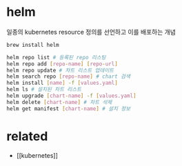 # helm

일종의 kubernetes resource 정의를 선언하고 이를 배포하는 개념

```sh
brew install helm
```

```sh
helm repo list # 등록된 repo 리스팅
helm repo add [repo-name] [repo-url]
helm repo update # 차트 리스트 업데이트
helm search repo [repo-name] # chart 검색
helm install [name] -f [values.yaml]
helm ls # 설치된 차트 리스트
helm upgrade [chart-name] -f [values.yaml]
helm delete [chart-name] # 차트 삭제
helm get manifest [chart-name] # 설치 정보
```

# related
- [[kubernetes]]
